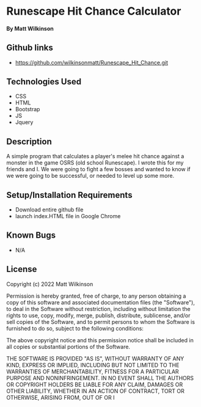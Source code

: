 # Runescape Hit Chance Calculator 

#### By Matt Wilkinson

## Github links
* https://github.com/wilkinsonmatt/Runescape_Hit_Chance.git

## Technologies Used

* CSS
* HTML
* Bootstrap
* JS
* Jquery

## Description
A simple program that calculates a player's melee hit chance against a monster in the game OSRS (old school Runescape). I wrote this for my friends and I. We were going to fight a few bosses and wanted to know if we were going to be successful, or needed to level up some more.

## Setup/Installation Requirements

* Download entire github file
* launch index.HTML file in Google Chrome

## Known Bugs

* N/A

## License

Copyright (c) 2022 Matt Wilkinson

Permission is hereby granted, free of charge, to any person obtaining a copy
of this software and associated documentation files (the "Software"), to deal
in the Software without restriction, including without limitation the rights
to use, copy, modify, merge, publish, distribute, sublicense, and/or sell
copies of the Software, and to permit persons to whom the Software is
furnished to do so, subject to the following conditions:

The above copyright notice and this permission notice shall be included in all
copies or substantial portions of the Software.

THE SOFTWARE IS PROVIDED "AS IS", WITHOUT WARRANTY OF ANY KIND, EXPRESS OR
IMPLIED, INCLUDING BUT NOT LIMITED TO THE WARRANTIES OF MERCHANTABILITY,
FITNESS FOR A PARTICULAR PURPOSE AND NONINFRINGEMENT. IN NO EVENT SHALL THE
AUTHORS OR COPYRIGHT HOLDERS BE LIABLE FOR ANY CLAIM, DAMAGES OR OTHER
LIABILITY, WHETHER IN AN ACTION OF CONTRACT, TORT OR OTHERWISE, ARISING FROM,
OUT OF OR I
